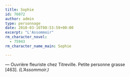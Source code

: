 ```yaml
---
title: Sophie
id: 76072
author: admin
type: personnage
date: 2010-03-16T08:53:59+00:00
excerpt: "L'Assommoir"
rm_character_novel:
  - 75943
rm_character_name_main: Sophie

---
```

— Ouvrière fleuriste chez Titreville. Petite personne grasse [463]. _(L&rsquo;Assommoir.)_